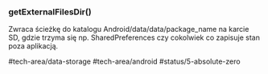 ### getExternalFilesDir()

Zwraca ścieżkę do katalogu Android/data/data/package_name na karcie SD, gdzie trzyma się np. SharedPreferences czy cokolwiek co zapisuje stan poza aplikacją.

#tech-area/data-storage 
#tech-area/android 
#status/5-absolute-zero 